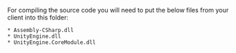 For compiling the source code you will need to put the below files from your client into this folder:

    * Assembly-CSharp.dll
    * UnityEngine.dll
    * UnityEngine.CoreModule.dll

